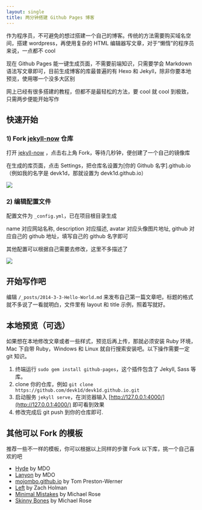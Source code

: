 ```yaml
---
layout: single
title: 两分钟搭建 Github Pages 博客
---
```


作为程序员，不可避免的想过搭建一个自己的博客。传统的方法需要购买域名空间，搭建 wordpress，再使用复杂的 HTML 编辑器写文章，对于“懒惰”的程序员来说，一点都不 cool

现在 Github Pages 能一键生成页面，不需要前端知识，只需要学会 Markdown 语法写文章即可，目前生成博客的库最普遍的有 Hexo 和 Jekyll，除非你要本地预览，使用哪一个没多大区别

网上已经有很多搭建的教程，但都不是最轻松的方法，要 cool 就 cool 到极致，只需两步便能开始写作

快速开始
---


### 1) Fork [jekyll-now](https://github.com/barryclark/jekyll-now) 仓库

打开 [jekyll-now](https://github.com/barryclark/jekyll-now) ，点击右上角 Fork，等待几秒钟，便创建了一个自己的镜像库

在生成的库页面，点击 Settings，把仓库名设置为[你的 Github 名字].github.io（例如我的名字是 devk1d，那就设置为 devk1d.github.io）

![](https://raw.githubusercontent.com/barryclark/jekyll-now/master/images/step1.gif)



### 2) 编辑配置文件

配置文件为 `_config.yml`，已在项目根目录生成

name 对应网站名称, description 对应描述, avatar 对应头像图片地址, github 对应自己的 github 地址，填写自己的 github 名字即可

其他配置可以根据自己需要去修改，这里不多描述了

![](https://raw.githubusercontent.com/barryclark/jekyll-now/master/images/jekyll-now-theme-screenshot.jpg)


开始写作吧
---

编辑 `/_posts/2014-3-3-Hello-World.md` 来发布自己第一篇文章吧，标题的格式就不多说了一看就明白，文件里有 layout 和 title 示例，照着写就好。



本地预览（可选）
---

如果想在本地修改文章或者一些样式，预览后再上传，那就必须安装 Ruby 环境，Mac 下自带 Ruby，Windows 和 Linux 就自行搜索安装吧。以下操作需要一定 git 知识。

1. 终端运行 `sudo gem install github-pages`，这个插件包含了 Jekyll, Sass 等库。
2. clone 你的仓库，例如 `git clone https://github.com/devk1d/devk1d.github.io.git`
3. 启动服务 `jekyll serve`，在浏览器输入 [http://127.0.0.1:4000/](http://127.0.0.1:4000/) 即可看到效果
4. 修改完成后 git push 到你的仓库即可.

其他可以 Fork 的模板
---
推荐一些不一样的模板，你可以根据以上同样的步骤 Fork 以下库，挑一个自己喜欢的吧

- [Hyde](https://github.com/poole/hyde) by MDO
- [Lanyon](https://github.com/poole/lanyon) by MDO
- [mojombo.github.io](https://github.com/mojombo/mojombo.github.io) by Tom Preston-Werner
- [Left](https://github.com/holman/left) by Zach Holman
- [Minimal Mistakes](https://github.com/mmistakes/minimal-mistakes) by Michael Rose
- [Skinny Bones](https://github.com/mmistakes/skinny-bones-jekyll) by Michael Rose

